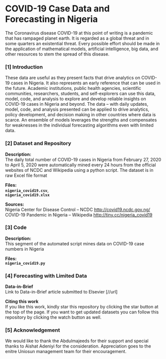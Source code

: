 # COVID-19 Case Data and Forecasting in Nigeria
  
The Coronavirus disease COVID-19 at this point of writing is a pandemic that has rampaged planet earth. It is regarded as a global threat and in some quarters an existential threat. Every possible effort should be made in the application of mathematical models, artificial intelligence, big data, and other resources to stem the spread of this disease.  

### [1] Introduction
These data are useful as they present facts that drive analytics on COVID-19 cases in Nigeria. It also represents an early reference that can be used in the future. Academic institutions, public health agencies, scientific communities, researchers, students, and self-explorers can use this data, model, code, and analysis to explore and develop reliable insights on COVID-19 cases in Nigeria and beyond. The data – with daily updates, model, code, and analysis presented can be applied to drive analytics, policy development, and decision making in other countries where data is scarce. An ensemble of models leverages the strengths and compensates for weaknesses in the individual forecasting algorithms even with limited data.  

### [2] Dataset and Repository
**Description:**  
The daily total number of COVID-19 cases in Nigeria from February 27, 2020 to April 5, 2020 were automatically mined every 24 hours from the official websites of NCDC and Wikipedia using a python script. The dataset is in raw Excel file format  

**Files:**  
**`nigeria_covid19.csv`**,  
**`nigeria_covid19.xlsx`**  

**Sources:**  
Nigeria Center for Disease Control – NCDC http://covid19.ncdc.gov.ng/  
COVID-19 Pandemic in Nigeria – Wikipedia http://tiny.cc/nigeria_covid19  

### [3] Code  
**Description:**  
This segment of the automated script mines data on COVID-19 case numbers in Nigeria  

**Files:**  
**`nigeria_covid19.py`**  

### [4] Forecasting with Limited Data

**Data-in-Brief**  
Link to Data-in-Brief article submitted to Elsevier [//url]  

**Citing this work**  
If you like this work, kindly star this repository by clicking the
star button at the top of the page. If you want to get updated datasets
you can follow this repository by clicking the watch button as well.
  
### [5] Acknowledgement  
  We would like to thank the Abdulmajeeds for their support and special thanks to 
  Aishat Adeniyi for the consideration. Appreciation goes to the enitre Uniosun 
  management team for their encouragement.
  
  
